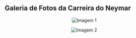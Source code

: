 ## Galeria de Fotos da Carreira do Neymar

<p align="center">
  <img src="https://github.com/MiguelLucasSantoss/Galeria-de-Fotos/assets/162701029/a3ce994a-0107-4618-9331-0f86fc1c7860" alt="Imagem 1">
</p>

<p align="center">
  <img src="https://github.com/MiguelLucasSantoss/Galeria-de-Fotos/assets/162701029/a6d7ce5e-b60b-4ff8-b017-8ed3ac31b949" alt="Imagem 2">
</p>

